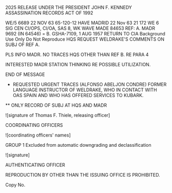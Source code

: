 2025 RELEASE UNDER THE PRESIDENT JOHN F. KENNEDY ASSASSINATION RECORDS ACT OF 1992

WE/5
6689
22 NOV 63
65-120-12
HAVE
MADRID
22 Nov 63 21 172
WE 6
SIG CEN
CI/OPS, CI/OA, SAS 8, WK
WAVE
MADE
84653
REF: A. MADR 9692 (IN 64546) =
B. GSHA-7109, 1 AUG 1957
RETURN TO CIA
Background Use Only
Do Not Reproduce
HQS REQUEST WELDRAKE'S COMMENTS ON SUBJ OF REF A.

PLS INFO MADR. NO TRACES HQS OTHER THAN REF B. RE PARA 4

INTERESTED MADR STATION THINKING RE POSSIBLE UTILIZATION.

END OF MESSAGE

* REQUESTED URGENT TRACES (ALFONSO ABELJON CONDRE) FORMER
  LANGUAGE INSTRUCTOR OF WELDRAKE, WHO IN CONTACT WITH
  OAS SPAIN AND WHO HAS OFFERED SERVICES TO KUBARK.

** ONLY RECORD OF SUBJ AT HQS AND MADR

![signature of Thomas F. Thiele, releasing officer]

COORDINATING OFFICERS

![coordinating officers' names]

GROUP 1
Excluded from automatic
downgrading and
declassification

![signature]

AUTHENTICATING OFFICER

REPRODUCTION BY OTHER THAN THE ISSUING OFFICE IS PROHIBITED.

Copy No.
